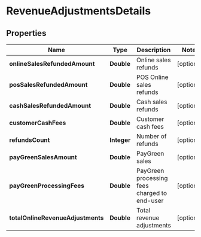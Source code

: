 
# RevenueAdjustmentsDetails

## Properties
Name | Type | Description | Notes
------------ | ------------- | ------------- | -------------
**onlineSalesRefundedAmount** | **Double** | Online sales refunds |  [optional]
**posSalesRefundedAmount** | **Double** | POS Online sales refunds |  [optional]
**cashSalesRefundedAmount** | **Double** | Cash sales refunds |  [optional]
**customerCashFees** | **Double** | Customer cash fees |  [optional]
**refundsCount** | **Integer** | Number of refunds |  [optional]
**payGreenSalesAmount** | **Double** | PayGreen sales |  [optional]
**payGreenProcessingFees** | **Double** | PayGreen processing fees charged to end-user |  [optional]
**totalOnlineRevenueAdjustments** | **Double** | Total revenue adjustments |  [optional]




